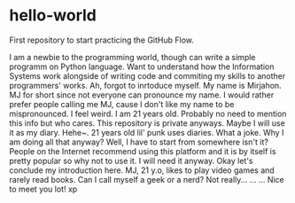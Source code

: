 # hello-world
First repository to start practicing the GitHub Flow.

I am a newbie to the programming world, though can write a simple programm on Python language.
Want to understand how the Information Systems work alongside of writing code and commiting my skills to another programmers' works.
Ah, forgot to inrtoduce myself. My name is Mirjahon. MJ for short since not everyone can pronounce my name. I would rather prefer people calling me MJ, cause I don't like my name to be mispronounced. I feel weird.
I am 21 years old. Probably no need to mention this info but who cares. This repository is private anyways. Maybe I will use it as my diary. Hehe~. 21 years old lil' punk uses diaries. What a joke.
Why I am doing all that anyway? Well, I have to start from somewhere isn't it? People on the Internet recommend using this platform and it is by itself is pretty popular so why not to use it. I will need it anyway.
Okay let's conclude my introduction here. MJ, 21 y.o, likes to play video games and rarely read books. Can I call myself a geek or a nerd? Not really... ... ... Nice to meet you lot! xp 

